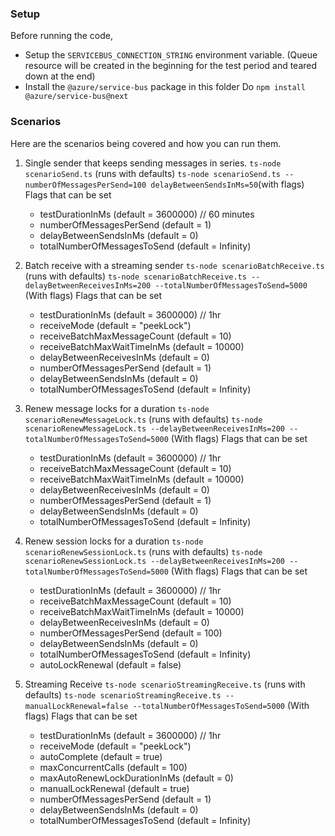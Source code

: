 ### Setup

Before running the code,

- Setup the `SERVICEBUS_CONNECTION_STRING` environment variable. (Queue resource will be created in the beginning for the test period and teared down at the end)
- Install the `@azure/service-bus` package in this folder
  Do `npm install @azure/service-bus@next`

### Scenarios

Here are the scenarios being covered and how you can run them.

1. Single sender that keeps sending messages in series.
   `ts-node scenarioSend.ts` (runs with defaults)
   `ts-node scenarioSend.ts --numberOfMessagesPerSend=100 delayBetweenSendsInMs=50`(with flags)
   Flags that can be set

   - testDurationInMs (default = 3600000) // 60 minutes
   - numberOfMessagesPerSend (default = 1)
   - delayBetweenSendsInMs (default = 0)
   - totalNumberOfMessagesToSend (default = Infinity)

2. Batch receive with a streaming sender
   `ts-node scenarioBatchReceive.ts` (runs with defaults)
   `ts-node scenarioBatchReceive.ts --delayBetweenReceivesInMs=200 --totalNumberOfMessagesToSend=5000` (With flags)
   Flags that can be set

   - testDurationInMs (default = 3600000) // 1hr
   - receiveMode (default = "peekLock")
   - receiveBatchMaxMessageCount (default = 10)
   - receiveBatchMaxWaitTimeInMs (default = 10000)
   - delayBetweenReceivesInMs (default = 0)
   - numberOfMessagesPerSend (default = 1)
   - delayBetweenSendsInMs (default = 0)
   - totalNumberOfMessagesToSend (default = Infinity)

3. Renew message locks for a duration
   `ts-node scenarioRenewMessageLock.ts` (runs with defaults)
   `ts-node scenarioRenewMessageLock.ts --delayBetweenReceivesInMs=200 --totalNumberOfMessagesToSend=5000` (With flags)
   Flags that can be set

   - testDurationInMs (default = 3600000) // 1hr
   - receiveBatchMaxMessageCount (default = 10)
   - receiveBatchMaxWaitTimeInMs (default = 10000)
   - delayBetweenReceivesInMs (default = 0)
   - numberOfMessagesPerSend (default = 1)
   - delayBetweenSendsInMs (default = 0)
   - totalNumberOfMessagesToSend (default = Infinity)

4. Renew session locks for a duration
   `ts-node scenarioRenewSessionLock.ts` (runs with defaults)
   `ts-node scenarioRenewSessionLock.ts --delayBetweenReceivesInMs=200 --totalNumberOfMessagesToSend=5000` (With flags)
   Flags that can be set

   - testDurationInMs (default = 3600000) // 1hr
   - receiveBatchMaxMessageCount (default = 10)
   - receiveBatchMaxWaitTimeInMs (default = 10000)
   - delayBetweenReceivesInMs (default = 0)
   - numberOfMessagesPerSend (default = 100)
   - delayBetweenSendsInMs (default = 0)
   - totalNumberOfMessagesToSend (default = Infinity)
   - autoLockRenewal (default = false)

5. Streaming Receive
   `ts-node scenarioStreamingReceive.ts` (runs with defaults)
   `ts-node scenarioStreamingReceive.ts --manualLockRenewal=false --totalNumberOfMessagesToSend=5000` (With flags)
   Flags that can be set

   - testDurationInMs (default = 3600000) // 1hr
   - receiveMode (default = "peekLock")
   - autoComplete (default = true)
   - maxConcurrentCalls (default = 100)
   - maxAutoRenewLockDurationInMs (default = 0)
   - manualLockRenewal (default = true)
   - numberOfMessagesPerSend (default = 1)
   - delayBetweenSendsInMs (default = 0)
   - totalNumberOfMessagesToSend (default = Infinity)
